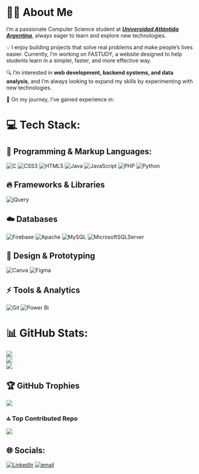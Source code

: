 # 👨‍💻 About Me

I’m a passionate Computer Science student at ***[Universidad Atlántida Argentina](https://atlantida.edu.ar/)***, always eager to learn and explore new technologies.

💡 I enjoy building projects that solve real problems and make people’s lives easier. Currently, I’m working on FASTUDY, a website designed to help students learn in a simpler, faster, and more effective way.

🔍️ I’m interested in **web development, backend systems, and data analysis**, and I’m always looking to expand my skills by experimenting with new technologies.

🌱 On my journey, I’ve gained experience in:

# 💻 Tech Stack:
## 🔧 Programming & Markup Languages:
![C](https://img.shields.io/badge/c-%2300599C.svg?style=for-the-badge&logo=c&logoColor=white) ![CSS3](https://img.shields.io/badge/css3-%231572B6.svg?style=for-the-badge&logo=css3&logoColor=white) ![HTML5](https://img.shields.io/badge/html5-%23E34F26.svg?style=for-the-badge&logo=html5&logoColor=white) ![Java](https://img.shields.io/badge/java-%23ED8B00.svg?style=for-the-badge&logo=openjdk&logoColor=white) ![JavaScript](https://img.shields.io/badge/javascript-%23323330.svg?style=for-the-badge&logo=javascript&logoColor=%23F7DF1E) ![PHP](https://img.shields.io/badge/php-%23777BB4.svg?style=for-the-badge&logo=php&logoColor=white) ![Python](https://img.shields.io/badge/python-3670A0?style=for-the-badge&logo=python&logoColor=ffdd54) 

## 🔥 Frameworks & Libraries
![jQuery](https://img.shields.io/badge/jquery-%230769AD.svg?style=for-the-badge&logo=jquery&logoColor=white)

## ☁️ Databases
![Firebase](https://img.shields.io/badge/firebase-%23039BE5.svg?style=for-the-badge&logo=firebase)  ![Apache](https://img.shields.io/badge/apache-%23D42029.svg?style=for-the-badge&logo=apache&logoColor=white) ![MySQL](https://img.shields.io/badge/mysql-4479A1.svg?style=for-the-badge&logo=mysql&logoColor=white) ![MicrosoftSQLServer](https://img.shields.io/badge/Microsoft%20SQL%20Server-CC2927?style=for-the-badge&logo=microsoft%20sql%20server&logoColor=white) 

## 🎨 Design & Prototyping
![Canva](https://img.shields.io/badge/Canva-%2300C4CC.svg?style=for-the-badge&logo=Canva&logoColor=white) ![Figma](https://img.shields.io/badge/figma-%23F24E1E.svg?style=for-the-badge&logo=figma&logoColor=white)

## ⚡ Tools & Analytics
![Git](https://img.shields.io/badge/git-%23F05033.svg?style=for-the-badge&logo=git&logoColor=white) ![Power Bi](https://img.shields.io/badge/power_bi-F2C811?style=for-the-badge&logo=powerbi&logoColor=black)

# 📊 GitHub Stats:
![](https://github-readme-stats.vercel.app/api?username=MaximoM42&theme=transparent&hide_border=true&include_all_commits=true&count_private=false)<br/>
![](https://nirzak-streak-stats.vercel.app/?user=MaximoM42&theme=transparent&hide_border=true)<br/>
![](https://github-readme-stats.vercel.app/api/top-langs/?username=MaximoM42&theme=transparent&hide_border=true&include_all_commits=true&count_private=false&layout=compact)

## 🏆 GitHub Trophies
![](https://github-profile-trophy.vercel.app/?username=MaximoM42&theme=transparent&no-frame=true&no-bg=true&margin-w=4)

### 🔝 Top Contributed Repo
![](https://github-contributor-stats.vercel.app/api?username=MaximoM42&limit=5&theme=transparent&combine_all_yearly_contributions=true)

## 🌐 Socials:
[![LinkedIn](https://img.shields.io/badge/LinkedIn-%230077B5.svg?logo=linkedin&logoColor=white)](https://linkedin.com/in/maximomaguna) [![email](https://img.shields.io/badge/Email-D14836?logo=gmail&logoColor=white)](mailto:maximomaguna42@gmail.com) 

<!-- Proudly created with GPRM ( https://gprm.itsvg.in ) -->

